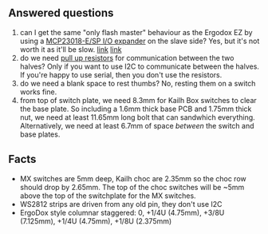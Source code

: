 ## Answered questions
  1. can I get the same "only flash master" behaviour as the Ergodox EZ by
     using a [MCP23018-E/SP I/O expander](https://www.ergodox.io/#electronics)
     on the slave side? Yes, but it's not worth it as it'll be slow.
     [link](https://www.reddit.com/r/olkb/comments/bdchr5/hardware_options/el2b9s9/)
     [link](https://www.reddit.com/r/olkb/comments/a8y8mv/help_using_an_io_expander_with_qmk/ecro8p5/)
  1. do we need [pull up
     resistors](https://beta.docs.qmk.fm/features/feature_split_keyboard#required-hardware)
     for communication between the two halves? Only if you want to use I2C to
     communicate between the halves. If you're happy to use serial, then you
     don't use the resistors.
  1. do we need a blank space to rest thumbs? No, resting them on a switch works
     fine.
  1. from top of switch plate, we need 8.3mm for Kailh Box switches to clear the
     base plate. So including a 1.6mm thick base PCB and 1.75mm thick nut, we
     need at least 11.65mm long bolt that can sandwhich everything.
     Alternatively, we need at least 6.7mm of space *between* the switch and
     base plates.

## Facts
- MX switches are 5mm deep, Kailh choc are 2.35mm so the choc row should drop by
  2.65mm. The top of the choc switches will be ~5mm above the top of the
  switchplate for the MX switches.
- WS2812 strips are driven from any old pin, they don't use I2C
- ErgoDox style columnar staggered: 0, +1/4U (4.75mm), +3/8U (7.125mm), +1/4U
  (4.75mm), +1/8U (2.375mm)
